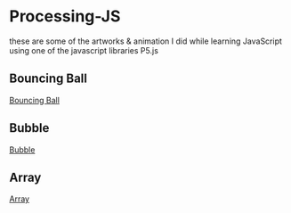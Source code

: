 # Processing-JS
these are some of the artworks & animation I did while learning JavaScript using one of the javascript libraries P5.js

## Bouncing Ball
[Bouncing Ball](https://subhendu17620.github.io/Processing-JS/00%20Bouncing%20Ball)

## Bubble
[Bubble](https://subhendu17620.github.io/Processing-JS/01%20Bubble/)

## Array
[Array](https://subhendu17620.github.io/Processing-JS/02%20Array/)
